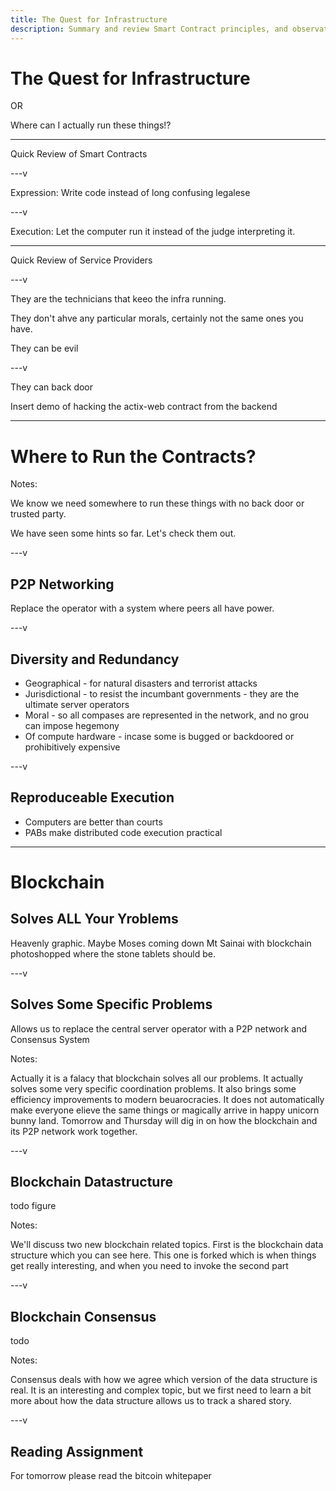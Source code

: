 ```yaml
---
title: The Quest for Infrastructure
description: Summary and review Smart Contract principles, and observation that we have not yet thwarted the tyranical server operator
---
```


# The Quest for Infrastructure

OR

Where can I actually run these things!?

---

Quick Review of Smart Contracts

---v

Expression: Write code instead of long confusing legalese

---v

Execution: Let the computer run it instead of the judge interpreting it.

---

Quick Review of Service Providers

---v

They are the technicians that keeo the infra running.

They don't ahve any particular morals, certainly not the same ones you have.

They can be evil

---v

They can back door

Insert demo of hacking the actix-web contract from the backend

---

# Where to Run the Contracts?

Notes:

We know we need somewhere to run these things with no back door or trusted party.

We have seen some hints so far. Let's check them out.

---v

## P2P Networking

Replace the operator with a system where peers all have power.

---v

## Diversity and Redundancy

* Geographical - for natural disasters and terrorist attacks
* Jurisdictional - to resist the incumbant governments - they are the ultimate server operators
* Moral - so all compases are represented in the network, and no grou can impose hegemony
* Of compute hardware - incase some is bugged or backdoored or prohibitively expensive

---v

## Reproduceable Execution

* Computers are better than courts
* PABs make distributed code execution practical

---

# Blockchain

## Solves ALL Your Yroblems

Heavenly graphic. Maybe Moses coming down Mt Sainai with blockchain photoshopped where the stone tablets should be.

---v

## Solves Some Specific Problems

Allows us to replace the central server operator with a P2P network and Consensus System

Notes:

Actually it is a falacy that blockchain solves all our problems.
It actually solves some very specific coordination problems.
It also brings some efficiency improvements to modern beuarocracies.
It does not automatically make everyone elieve the same things or magically arrive in happy unicorn bunny land.
Tomorrow and Thursday will dig in on how the blockchain and its P2P network work together.

---v

## Blockchain Datastructure

todo figure

Notes:

We'll discuss two new blockchain related topics.
First is the blockchain data structure which you can see here.
This one is forked which is when things get really interesting, and when you need to invoke the second part

---v

## Blockchain Consensus

todo

Notes:

Consensus deals with how we agree which version of the data structure is real.
It is an interesting and complex topic, but we first need to learn a bit more about how the data structure allows us to track a shared story.

---v

## Reading Assignment

For tomorrow please read the bitcoin whitepaper
